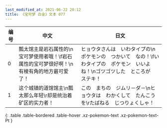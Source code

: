 ```yaml
---
last_modified_at: 2021-06-22 20:12
title: 《宝可梦 白金》文本 077
---
```

| 编号 | 中文 | 日文 |
| ---- | ---- | ---- |
| 0 | 瓢太馆主是岩石属性的\n宝可梦使用者哦！\f岩石属性的宝可梦很好啊！\n有棱有角的地方最可爱了！ | ヒョウタさんは　いわタイプの\nポケモンの　つかいて　なの！\fいわタイプの　ポケモン　いいよね！\nゴツゴツした　ところが　ステキ！ |
| 1 | 这个城镇的道馆馆主\n瓢太那么年轻\r却是统治着矿区的实力者！ | この　まちの　ジムリ－ダ－\nヒョウタは　わかくして　たんこうを\rたばねる　じつりょくしゃ！ |
{: .table .table-bordered .table-hover .xz-pokemon-text .xz-pokemon-text-Pt }
